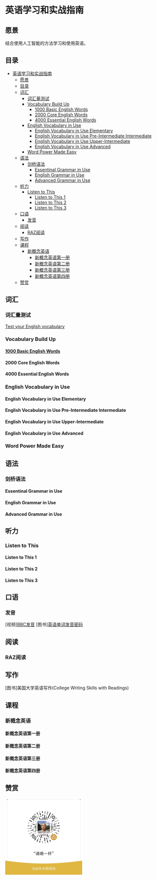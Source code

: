 # 英语学习和实战指南

## 愿景

结合使用人工智能的方法学习和使用英语。

## 目录

- [英语学习和实战指南](#英语学习和实战指南)
  - [愿景](#愿景)
  - [目录](#目录)
  - [词汇](#词汇)
    - [词汇量测试](#词汇量测试)
    - [Vocabulary Build Up](#vocabulary-build-up)
      - [1000 Basic English Words](#1000-basic-english-words)
      - [2000 Core English Words](#2000-core-english-words)
      - [4000 Essential English Words](#4000-essential-english-words)
    - [English Vocabulary in Use](#english-vocabulary-in-use)
      - [English Vocabulary in Use Elementary](#english-vocabulary-in-use-elementary)
      - [English Vocabulary in Use Pre-Intermediate Intermediate](#english-vocabulary-in-use-pre-intermediate-intermediate)
      - [English Vocabulary in Use Upper-Intermediate](#english-vocabulary-in-use-upper-intermediate)
      - [English Vocabulary in Use Advanced](#english-vocabulary-in-use-advanced)
    - [Word Power Made Easy](#word-power-made-easy)
  - [语法](#语法)
    - [剑桥语法](#剑桥语法)
      - [Essentinal Grammar in Use](#essentinal-grammar-in-use)
      - [English Grammar in Use](#english-grammar-in-use)
      - [Advanced Grammar in Use](#advanced-grammar-in-use)
  - [听力](#听力)
    - [Listen to This](#listen-to-this)
      - [Listen to This 1](#listen-to-this-1)
      - [Listen to This 2](#listen-to-this-2)
      - [Listen to This 3](#listen-to-this-3)
  - [口语](#口语)
    - [发音](#发音)
  - [阅读](#阅读)
    - [RAZ阅读](#raz阅读)
  - [写作](#写作)
  - [课程](#课程)
    - [新概念英语](#新概念英语)
      - [新概念英语第一册](#新概念英语第一册)
      - [新概念英语第二册](#新概念英语第二册)
      - [新概念英语第三册](#新概念英语第三册)
      - [新概念英语第四册](#新概念英语第四册)
  - [赞赏](#赞赏)

## 词汇

### 词汇量测试

[Test your English vocabulary](http://testyourvocab.com)

### Vocabulary Build Up

#### [1000 Basic English Words](词汇/Vocabulary%20Build%20Up/1000%20Basic%20English%20Words/README.md)

#### 2000 Core English Words

#### 4000 Essential English Words

### English Vocabulary in Use

#### English Vocabulary in Use Elementary

#### English Vocabulary in Use Pre-Intermediate Intermediate

#### English Vocabulary in Use Upper-Intermediate

#### English Vocabulary in Use Advanced

### Word Power Made Easy

## 语法

### 剑桥语法

#### Essentinal Grammar in Use

#### English Grammar in Use

#### Advanced Grammar in Use

## 听力

### Listen to This

#### Listen to This 1

#### Listen to This 2

#### Listen to This 3

## 口语

### 发音

[视频][BBC发音](https://www.bilibili.com/video/BV1Y4411M7Ac)
[图书][英语单词发音密码](http://product.dangdang.com/24167524.html)

## 阅读

### RAZ阅读

## 写作

[图书]美国大学英语写作(College Writing Skills with Readings)

## 课程

### 新概念英语

#### 新概念英语第一册

#### 新概念英语第二册

#### 新概念英语第三册

#### 新概念英语第四册

## 赞赏

<img src="images/wx_bonus.jpeg" width="49%" alt="请喝一杯"/>
